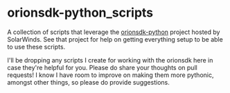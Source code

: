 # orionsdk-python_scripts
A collection of scripts that leverage the [orionsdk-python](https://github.com/solarwinds/orionsdk-python) project hosted by SolarWinds. See that project for
help on getting everything setup to be able to use these scripts.

I'll be dropping any scripts I create for working with the orionsdk here in case they're helpful for you. Please do share your thoughts on pull requests! I know I
have room to improve on making them more pythonic, amongst other things, so please do provide suggestions.

